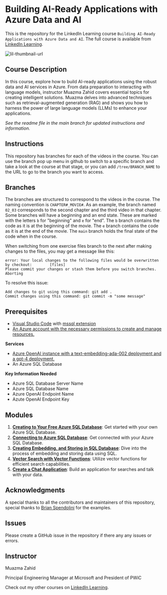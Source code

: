# Building AI-Ready Applications with Azure Data and AI
This is the repository for the LinkedIn Learning course `Building AI-Ready Applications with Azure Data and AI`. The full course is available from [LinkedIn Learning][lil-course-url].

![lil-thumbnail-url]

## Course Description

In this course, explore how to build AI-ready applications using the robust data and AI services in Azure. From data preparation to interacting with language models, instructor Muazma Zahid covers essential topics for creating intelligent solutions. Muazma delves into advanced techniques such as retrieval-augmented generation (RAG) and shows you how to harness the power of large language models (LLMs) to enhance your applications.

_See the readme file in the main branch for updated instructions and information._
## Instructions
This repository has branches for each of the videos in the course. You can use the branch pop up menu in github to switch to a specific branch and take a look at the course at that stage, or you can add `/tree/BRANCH_NAME` to the URL to go to the branch you want to access.

## Branches
The branches are structured to correspond to the videos in the course. The naming convention is `CHAPTER#_MOVIE#`. As an example, the branch named `02_03` corresponds to the second chapter and the third video in that chapter. 
Some branches will have a beginning and an end state. These are marked with the letters `b` for "beginning" and `e` for "end". The `b` branch contains the code as it is at the beginning of the movie. The `e` branch contains the code as it is at the end of the movie. The `main` branch holds the final state of the code when in the course.

When switching from one exercise files branch to the next after making changes to the files, you may get a message like this:

    error: Your local changes to the following files would be overwritten by checkout:        [files]
    Please commit your changes or stash them before you switch branches.
    Aborting

To resolve this issue:
	
    Add changes to git using this command: git add .
	Commit changes using this command: git commit -m "some message"

## Prerequisites
- [Visual Studio Code](https://code.visualstudio.com/learntocode?) with [mssql extension](https://learn.microsoft.com/en-us/sql/tools/visual-studio-code/sql-server-develop-use-vscode?view=sql-server-ver16)
- [An Azure account with the necessary permissions to create and manage resources.](https://azure.microsoft.com/en-us/pricing/purchase-options/azure-account/)

**Services**
 - [Azure OpenAI instance with a text-embedding-ada-002 deployment and a gpt-4 deployment.](https://learn.microsoft.com/en-us/azure/ai-services/openai/how-to/create-resource?)
 - An Azure SQL Database

**Key Information Needed**
 - Azure SQL Database Server Name
 - Azure SQL Database Name
 - Azure OpenAI Endpoint Name
 - Azute OpenAI Endpoint Key

## Modules
1. **[Creating to Your Free Azure SQL Database](./docs/1-create-azure-SQL-database.md)**: Get started with your own Azure SQL Database.
2. **[Connecting to Azure SQL Database](./docs/2-connect-azure-sql-db.md)**: Get connected with your Azure SQL Database.
3. **[Creating Embedding, and Storing in SQL Database](./docs/3-create-embeddings-for-relational-data.md)**: Dive into the process of embedding and storing data using SQL.
4. **[Vector Search with Vector Functions](./docs/4-use-sql-vector-functions.md)**: Utilize vector functions for efficient search capabilities.
5. **[Create a Chat Application](./docs/5-create-a-chat-app.md)**: Build an application for searches and talk with your data.


## Acknowledgments
A special thanks to all the contributors and maintainers of this repository, special thanks to [Brian Spendolini](https://www.linkedin.com/in/btspendo/) for the examples.


## Issues
Please create a GitHub issue in the repository if there any any issues or errors.

## Instructor

Muazma Zahid

Principal Engineering Manager at Microsoft and President of PWiC

                            

Check out my other courses on [LinkedIn Learning](https://www.linkedin.com/learning/instructors/muazma-zahid?u=104).

[0]: # (Replace these placeholder URLs with actual course URLs)

[lil-course-url]: https://www.linkedin.com/learning/
[lil-thumbnail-url]: https://media.licdn.com/dms/image/v2/D4D0DAQElkNzjKq514Q/learning-public-crop_675_1200/learning-public-crop_675_1200/0/1732219958762?e=2147483647&v=beta&t=LV7_Ho07qY2gMQzoHwrX5i0U4Ey_6aP07Wj6G0PO4DM
